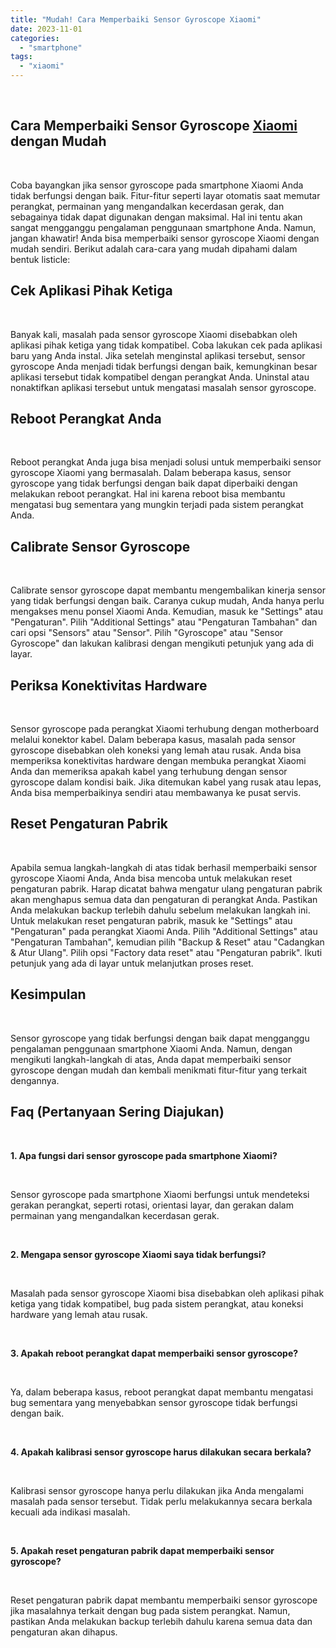 ```yaml
---
title: "Mudah! Cara Memperbaiki Sensor Gyroscope Xiaomi"
date: 2023-11-01
categories: 
  - "smartphone"
tags: 
  - "xiaomi"
---
```


 

## Cara Memperbaiki Sensor Gyroscope [Xiaomi](https://ajiekusumadhany.com/gadget/smartphone/xiaomi/) dengan Mudah

 

Coba bayangkan jika sensor gyroscope pada smartphone Xiaomi Anda tidak berfungsi dengan baik. Fitur-fitur seperti layar otomatis saat memutar perangkat, permainan yang mengandalkan kecerdasan gerak, dan sebagainya tidak dapat digunakan dengan maksimal. Hal ini tentu akan sangat mengganggu pengalaman penggunaan smartphone Anda. Namun, jangan khawatir! Anda bisa memperbaiki sensor gyroscope Xiaomi dengan mudah sendiri. Berikut adalah cara-cara yang mudah dipahami dalam bentuk listicle:

## Cek Aplikasi Pihak Ketiga

 

Banyak kali, masalah pada sensor gyroscope Xiaomi disebabkan oleh aplikasi pihak ketiga yang tidak kompatibel. Coba lakukan cek pada aplikasi baru yang Anda instal. Jika setelah menginstal aplikasi tersebut, sensor gyroscope Anda menjadi tidak berfungsi dengan baik, kemungkinan besar aplikasi tersebut tidak kompatibel dengan perangkat Anda. Uninstal atau nonaktifkan aplikasi tersebut untuk mengatasi masalah sensor gyroscope.

## Reboot Perangkat Anda

 

Reboot perangkat Anda juga bisa menjadi solusi untuk memperbaiki sensor gyroscope Xiaomi yang bermasalah. Dalam beberapa kasus, sensor gyroscope yang tidak berfungsi dengan baik dapat diperbaiki dengan melakukan reboot perangkat. Hal ini karena reboot bisa membantu mengatasi bug sementara yang mungkin terjadi pada sistem perangkat Anda.

## Calibrate Sensor Gyroscope

 

Calibrate sensor gyroscope dapat membantu mengembalikan kinerja sensor yang tidak berfungsi dengan baik. Caranya cukup mudah, Anda hanya perlu mengakses menu ponsel Xiaomi Anda. Kemudian, masuk ke "Settings" atau "Pengaturan". Pilih "Additional Settings" atau "Pengaturan Tambahan" dan cari opsi "Sensors" atau "Sensor". Pilih "Gyroscope" atau "Sensor Gyroscope" dan lakukan kalibrasi dengan mengikuti petunjuk yang ada di layar.

## Periksa Konektivitas Hardware

 

Sensor gyroscope pada perangkat Xiaomi terhubung dengan motherboard melalui konektor kabel. Dalam beberapa kasus, masalah pada sensor gyroscope disebabkan oleh koneksi yang lemah atau rusak. Anda bisa memperiksa konektivitas hardware dengan membuka perangkat Xiaomi Anda dan memeriksa apakah kabel yang terhubung dengan sensor gyroscope dalam kondisi baik. Jika ditemukan kabel yang rusak atau lepas, Anda bisa memperbaikinya sendiri atau membawanya ke pusat servis.

## Reset Pengaturan Pabrik

 

Apabila semua langkah-langkah di atas tidak berhasil memperbaiki sensor gyroscope Xiaomi Anda, Anda bisa mencoba untuk melakukan reset pengaturan pabrik. Harap dicatat bahwa mengatur ulang pengaturan pabrik akan menghapus semua data dan pengaturan di perangkat Anda. Pastikan Anda melakukan backup terlebih dahulu sebelum melakukan langkah ini. Untuk melakukan reset pengaturan pabrik, masuk ke "Settings" atau "Pengaturan" pada perangkat Xiaomi Anda. Pilih "Additional Settings" atau "Pengaturan Tambahan", kemudian pilih "Backup & Reset" atau "Cadangkan & Atur Ulang". Pilih opsi "Factory data reset" atau "Pengaturan pabrik". Ikuti petunjuk yang ada di layar untuk melanjutkan proses reset.

## Kesimpulan

 

Sensor gyroscope yang tidak berfungsi dengan baik dapat mengganggu pengalaman penggunaan smartphone Xiaomi Anda. Namun, dengan mengikuti langkah-langkah di atas, Anda dapat memperbaiki sensor gyroscope dengan mudah dan kembali menikmati fitur-fitur yang terkait dengannya.

## Faq (Pertanyaan Sering Diajukan)

 

**1\. Apa fungsi dari sensor gyroscope pada smartphone Xiaomi?**

 

Sensor gyroscope pada smartphone Xiaomi berfungsi untuk mendeteksi gerakan perangkat, seperti rotasi, orientasi layar, dan gerakan dalam permainan yang mengandalkan kecerdasan gerak.

 

**2\. Mengapa sensor gyroscope Xiaomi saya tidak berfungsi?**

 

Masalah pada sensor gyroscope Xiaomi bisa disebabkan oleh aplikasi pihak ketiga yang tidak kompatibel, bug pada sistem perangkat, atau koneksi hardware yang lemah atau rusak.

 

**3\. Apakah reboot perangkat dapat memperbaiki sensor gyroscope?**

 

Ya, dalam beberapa kasus, reboot perangkat dapat membantu mengatasi bug sementara yang menyebabkan sensor gyroscope tidak berfungsi dengan baik.

 

**4\. Apakah kalibrasi sensor gyroscope harus dilakukan secara berkala?**

 

Kalibrasi sensor gyroscope hanya perlu dilakukan jika Anda mengalami masalah pada sensor tersebut. Tidak perlu melakukannya secara berkala kecuali ada indikasi masalah.

 

**5\. Apakah reset pengaturan pabrik dapat memperbaiki sensor gyroscope?**

 

Reset pengaturan pabrik dapat membantu memperbaiki sensor gyroscope jika masalahnya terkait dengan bug pada sistem perangkat. Namun, pastikan Anda melakukan backup terlebih dahulu karena semua data dan pengaturan akan dihapus.
